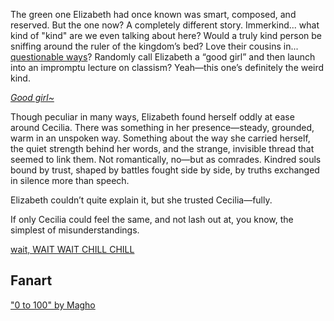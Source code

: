 <!-- title: Are You Okay? -->
<!-- relationship: It's Complicated -->

The green one Elizabeth had once known was smart, composed, and reserved. But the one now? A completely different story. Immerkind... what kind of "kind" are we even talking about here? Would a truly kind person be sniffing around the ruler of the kingdom’s bed? Love their cousins in... [questionable ways](https://www.youtube.com/live/wnQuawM-3Jc?si=CHriNMsPTDxnzLRI&t=3384)? Randomly call Elizabeth a “good girl” and then launch into an impromptu lecture on classism? Yeah—this one’s definitely the weird kind.

[_Good girl~_](#embed:https://www.youtube.com/live/wnQuawM-3Jc?si=FUb4Y6R2hdczJZjZ&t=9057)

Though peculiar in many ways, Elizabeth found herself oddly at ease around Cecilia. There was something in her presence—steady, grounded, warm in an unspoken way. Something about the way she carried herself, the quiet strength behind her words, and the strange, invisible thread that seemed to link them. Not romantically, no—but as comrades. Kindred souls bound by trust, shaped by battles fought side by side, by truths exchanged in silence more than speech.

Elizabeth couldn’t quite explain it, but she trusted Cecilia—fully.

If only Cecilia could feel the same, and not lash out at, you know, the simplest of misunderstandings.

[wait, WAIT WAIT CHILL CHILL](#embed:https://www.youtube.com/live/wnQuawM-3Jc?si=50KJ0NQbXZVnvoL6&t=8749)

## Fanart

["0 to 100" by Magho](https://x.com/M_Agho/status/1921857159337300240)
